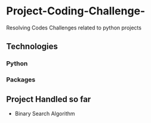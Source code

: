 # Project-Coding-Challenge-
Resolving Codes Challenges related to python projects 

## Technologies
### Python 
### Packages

## Project Handled so far
-  Binary Search Algorithm